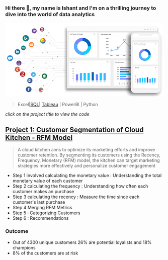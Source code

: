 ### Hi there 👋, my name is Ishant and I'm on a thrilling journey to dive into the world of data analytics
![](1671108497577.gif)



> Excel|[SQL](https://github.com/ishantinsights/ishantinsights.github.io/blob/7a75ee8b6ecb6d524e37ae59cce0b982fb2eebbf/sql%20advanced%20hackerrank.JPG)| [Tableau](https://github.com/ishantinsights/ishantinsights.github.io/blob/623c52a9523aff46be6e97a414340cd6bd6115f6/Tableau%20Desktop%20Specialist%20certificate.pdf) | PowerBI | Python

*click on the project title to view the code*
##  [Project 1: Customer Segmentation of Cloud Kitchen - RFM Model](https://github.com/ishantinsights/Customer-Segmentation/blob/4fa2f776e4e2eb6b626c8c0e0dc6492385393c9b/Customer_Segmentation.ipynb)
> A cloud kitchen aims to optimize its marketing efforts and improve customer retention. By segmenting its customers using the Recency, Frequency, Monetary (RFM) model, the kitchen can target marketing strategies more effectively and personalize customer engagement

- Step 1 involved calculating the monetary value : Understanding the total monetary value of each customer
- Step 2 calculating the frequency : Understanding how often each customer makes an purchase
- Step 3 calculating the recency : Measure the time since each customer's last purchase
- Step 4 Merging RFM Metrics
- Step 5 : Categorizing Customers
- Step 6 : Recommendations

### Outcome
- Out of 4300 unique customers 26% are potential loyalists and 18% champions
- 8% of the customers are at risk














